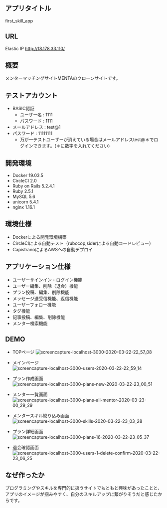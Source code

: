 ## アプリタイトル
first_skill_app 
## URL
Elastic IP http://18.178.33.110/
## 概要
メンターマッチングサイトMENTAのクローンサイトです。
## テストアカウント
- BASIC認証
  - ユーザー名 : 1111
  - パスワード : 1111
- メールアドレス : test@1
- パスワード : 11111111
  - 万が一テストユーザーが消えている場合はメールアドレスtest@＊でログインできます。(＊に数字を入れてください)
## 開発環境
- Docker 19.03.5
- CircleCI 2.0
- Ruby on Rails 5.2.4.1
- Ruby 2.5.1
- MySQL 5.6
- unicorn 5.4.1
- nginx 1.16.1
## 環境仕様
- Dockerによる開発環境構築
- CircleCIによる自動テスト（rubocop,siderによる自動コードレビュー）
- CapistranoによるAWSへの自動デプロイ
## アプリケーション仕様
- ユーザーサインイン・ログイン機能
- ユーザー編集、削除（退会）機能
- プラン投稿、編集、削除機能
- メッセージ送受信機能、返信機能
- ユーザーフォロー機能
- タグ機能
- 記事投稿、編集、削除機能
- メンター検索機能
## DEMO
- TOPページ
![screencapture-localhost-3000-2020-03-22-22_57_08](https://user-images.githubusercontent.com/59118646/77251232-93dc4c00-6c90-11ea-9f11-18be416dfa86.png)

- メインページ
![screencapture-localhost-3000-users-2020-03-22-22_59_14](https://user-images.githubusercontent.com/59118646/77251278-cede7f80-6c90-11ea-81da-a88e3fd515e2.png)

- プラン作成画面
![screencapture-localhost-3000-plans-new-2020-03-22-23_00_51](https://user-images.githubusercontent.com/59118646/77251322-0d743a00-6c91-11ea-8612-528cb9140112.png)

- メンター一覧画面
![screencapture-localhost-3000-plans-all-mentor-2020-03-23-00_29_29](https://user-images.githubusercontent.com/59118646/77253427-73ff5500-6c9d-11ea-9933-dd0272779a6c.png)

- メンタースキル絞り込み画面
![screencapture-localhost-3000-skills-2020-03-22-23_03_28](https://user-images.githubusercontent.com/59118646/77251384-6512a580-6c91-11ea-8742-d5227ee0ec77.png)

- プラン詳細画面
![screencapture-localhost-3000-plans-16-2020-03-22-23_05_37](https://user-images.githubusercontent.com/59118646/77251441-b327a900-6c91-11ea-9234-253cc59a7819.png)

- 退会確認画面
![screencapture-localhost-3000-users-1-delete-confirm-2020-03-22-23_06_25](https://user-images.githubusercontent.com/59118646/77251478-e4a07480-6c91-11ea-8429-42c14f43bcef.png)

## なぜ作ったか
プログラミングやスキルを専門的に扱うサイトでもともと興味があったことと、アプリのイメージが掴みやすく、自分のスキルアップに繋がりそうだと感じたからです。